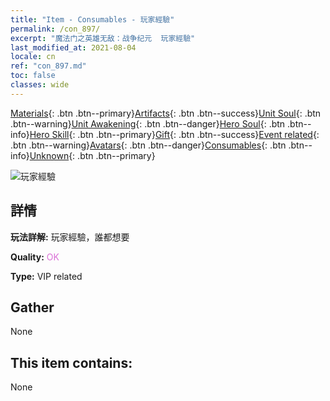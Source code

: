 ```yaml
---
title: "Item - Consumables - 玩家經驗"
permalink: /con_897/
excerpt: "魔法门之英雄无敌：战争纪元  玩家經驗"
last_modified_at: 2021-08-04
locale: cn
ref: "con_897.md"
toc: false
classes: wide
---
```

 [Materials](/ItemsCN/){: .btn .btn--primary}[Artifacts](/ItemsCN/Artifacts/){: .btn .btn--success}[Unit Soul](/ItemsCN/UnitSoul/){: .btn .btn--warning}[Unit Awakening](/ItemsCN/UnitAwakening/){: .btn .btn--danger}[Hero Soul](/ItemsCN/HeroSoul/){: .btn .btn--info}[Hero Skill](/ItemsCN/HeroSkill/){: .btn .btn--primary}[Gift](/ItemsCN/Gift/){: .btn .btn--success}[Event related](/ItemsCN/Events/){: .btn .btn--warning}[Avatars](/ItemsCN/Avatars/){: .btn .btn--danger}[Consumables](/ItemsCN/Consumables/){: .btn .btn--info}[Unknown](/ItemsCN/Unknown/){: .btn .btn--primary}

 ![玩家經驗](/images/t/i_101.png)

## 詳情
 **玩法詳解:** 玩家經驗，誰都想要

 **Quality:** <span style="color: #DA70D6">OK</span>

 **Type:** VIP related

## Gather

  None

## This item contains:

  None

